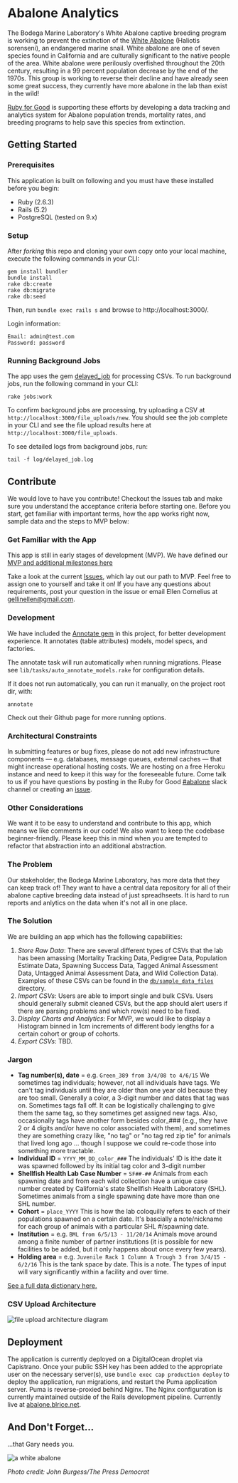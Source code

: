 # Abalone Analytics
The Bodega Marine Laboratory's White Abalone captive breeding program is working to prevent the extinction of the [White Abalone](https://www.biographic.com/posts/sto/fighting-for-a-foothold) (Haliotis sorenseni), an endangered marine snail. White abalone are one of seven species found in California and are culturally significant to the native people of the area. White abalone were perilously overfished throughout the 20th century, resulting in a 99 percent population decrease by the end of the 1970s. This group is working to reverse their decline and have already seen some great success, they currently have more abalone in the lab than exist in the wild!

[Ruby for Good](https://rubyforgood.org/) is supporting these efforts by developing a data tracking and analytics system for Abalone population trends, mortality rates, and breeding programs to help save this species from extinction.

## Getting Started

### Prerequisites
This application is built on following and you must have these installed before you begin:
* Ruby (2.6.3)
* Rails (5.2)
* PostgreSQL (tested on 9.x)

### Setup
After *forking* this repo and cloning your own copy onto your local machine, execute the following commands in your CLI:
```
gem install bundler
bundle install
rake db:create
rake db:migrate
rake db:seed
```

Then, run `bundle exec rails s` and browse to http://localhost:3000/.

Login information:
```
Email: admin@test.com
Password: password
```

### Running Background Jobs

The app uses the gem [delayed_job](https://github.com/collectiveidea/delayed_job) for processing CSVs. To run background jobs, run the following command in your CLI:
```
rake jobs:work
```

To confirm background jobs are processing, try uploading a CSV at `http://localhost:3000/file_uploads/new`. You should see the job complete in your CLI and see the file upload results here at `http://localhost:3000/file_uploads`.

To see detailed logs from background jobs, run:
```
tail -f log/delayed_job.log
```

## Contribute
We would love to have you contribute! Checkout the Issues tab and make sure you understand the acceptance criteria before starting one. Before you start, get familiar with important terms, how the app works right now, sample data and the steps to MVP below:

### Get Familiar with the App

This app is still in early stages of development (MVP). We have defined our [MVP and additional milestones here](https://github.com/rubyforgood/abalone/milestones)

Take a look at the current [Issues](https://github.com/rubyforgood/abalone/issues), which lay out our path to MVP. Feel free to assign one to yourself and take it on! If you have any questions about requirements, post your question in the issue or email Ellen Cornelius at gellinellen@gmail.com.

### Development
We have included the [Annotate gem](https://github.com/ctran/annotate_models) in this project, for better development experience. It annotates (table attributes) models, model specs, and factories.

The annotate task will run automatically when running migrations. Please see `lib/tasks/auto_annotate_models.rake` for configuration details.

If it does not run automatically, you can run it manually, on the project root dir, with:
```
annotate
```
Check out their Github page for more running options.

### Architectural Constraints
In submitting features or bug fixes, please do not add new infrastructure components — e.g. databases, message queues, external caches — that might increase operational hosting costs. We are hosting on a free Heroku instance and need to keep it this way for the foreseeable future. Come talk to us if you have questions by posting in the Ruby for Good [#abalone](https://rubyforgood.slack.com/archives/CKYAB3G3X) slack channel or creating an [issue](https://github.com/rubyforgood/abalone/issues/new).

### Other Considerations
We want it to be easy to understand and contribute to this app, which means we like comments in our code! We also want to keep the codebase beginner-friendly. Please keep this in mind when you are tempted to refactor that abstraction into an additional abstraction.

### The Problem
Our stakeholder, the Bodega Marine Laboratory, has more data that they can keep track of! They want to have a central data repository for all of their abalone captive breeding data instead of just spreadhseets. It is hard to run reports and anlytics on the data when it's not all in one place.

### The Solution
We are building an app which has the following capabilities:
1. _Store Raw Data_: There are several different types of CSVs that the lab has been amassing (Mortality Tracking Data, Pedigree Data, Population Estimate Data, Spawning Success Data, Tagged Animal Assessment Data, Untagged Animal Assessment Data, and Wild Collection Data). Examples of these CSVs can be found in the [`db/sample_data_files`](https://github.com/rubyforgood/abalone/tree/master/db/sample_data_files) directory.
2. _Import CSVs_: Users are able to import single and bulk CSVs. Users should generally submit cleaned CSVs, but the app should alert users if there are parsing problems and which row(s) need to be fixed.
3. _Display Charts and Analytics_: For MVP, we would like to display a Histogram binned in 1cm increments of different body lengths for a certain cohort or group of cohorts.
4. _Export CSVs_: TBD.

### Jargon
* **Tag number(s), date** = e.g. `Green_389 from 3/4/08 to 4/6/15` We sometimes tag individuals; however, not all individuals have tags. We can't tag individuals until they are older than one year old because they are too small. Generally a color, a 3-digit number and dates that tag was on. Sometimes tags fall off. It can be logistically challenging to give them the same tag, so they sometimes get assigned new tags. Also, occasionally tags have another form besides color_### (e.g., they have 2 or 4 digits and/or have no color associated with them), and sometimes they are something crazy like, "no tag" or "no tag red zip tie" for animals that lived long ago ... though I suppose we could re-code those into something more tractable.
* **Individual ID** = `YYYY_MM_DD_color_###` The individuals' ID is ithe date it was spawned followed by its initial tag color and 3-digit number
* **Shellfish Health Lab Case Number** = `SF##-##` Animals from each spawning date and from each wild collection have a unique case number created by California's state Shellfish Health Laboratory (SHL). Sometimes animals from a single spawning date have more than one SHL number.
* **Cohort** = `place_YYYY` This is how the lab coloquilly refers to each of their populations spawned on a certain date. It's bascially a note/nickname for each group of animals with a particular SHL #/spawning date.
* **Institution** = e.g. `BML from 6/5/13 - 11/20/14` Animals move around among a finite number of partner institutions (it is possible for new facilities to be added, but it only happens about once every few years).
* **Holding area** = e.g. `Juvenile Rack 1 Column A Trough 3 from 3/4/15 - 6/2/16` This is the tank space by date. This is a note. The types of input will vary significantly within a facility and over time.

[See a full data dictionary here.](https://github.com/rubyforgood/abalone/wiki/Abalone-Data-Dictionary)

### CSV Upload Architecture

![file upload architecture diagram](https://github.com/rubyforgood/abalone/blob/master/app/assets/images/abalone_upload_job.jpeg)

## Deployment
The application is currently deployed on a DigitalOcean droplet via Capistrano. Once your public SSH key has been added to the appropriate user on the necessary server(s), use `bundle exec cap production deploy` to deploy the application, run migrations, and restart the Puma application server. Puma is reverse-proxied behind Nginx. The Nginx configuration is currently maintained outside of the Rails development pipeline. Currently live at [abalone.blrice.net](http://abalone.blrice.net/).

## And Don't Forget...

...that Gary needs you.

![a white abalone](https://github.com/rubyforgood/abalone/blob/master/app/assets/images/Burgess%20white%20ab%201.png)

_Photo credit: John Burgess/The Press Democrat_
